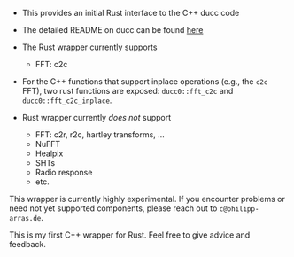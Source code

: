 - This provides an initial Rust interface to the C++ ducc code
- The detailed README on ducc can be found [here](https://gitlab.mpcdf.mpg.de/mtr/ducc)
- The Rust wrapper currently supports
  - FFT: c2c
- For the C++ functions that support inplace operations (e.g., the `c2c` FFT), two rust functions are exposed: `ducc0::fft_c2c` and `ducc0::fft_c2c_inplace`.

- Rust wrapper currently *does not* support
  - FFT: c2r, r2c, hartley transforms, ...
  - NuFFT
  - Healpix
  - SHTs
  - Radio response
  - etc.

This wrapper is currently highly experimental. If you encounter problems or need
not yet supported components, please reach out to `c@philipp-arras.de`.

This is my first C++ wrapper for Rust. Feel free to give advice and feedback.
